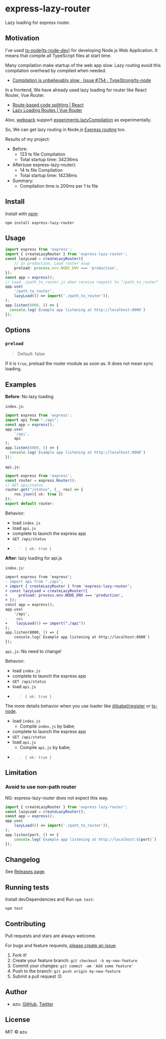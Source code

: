 # express-lazy-router

Lazy loading for express router.

## Motivation

I've used [ts-node](https://github.com/TypeStrong/ts-node)([ts-node-dev](https://github.com/wclr/ts-node-dev)) for
developing Node.js Web Application. It means that compile all TypeScript files at start time.

Many compilation make startup of the web app slow. Lazy routing avoid this compilation overhead by compiled when needed.

- [Compilation is unbelievably slow · Issue #754 · TypeStrong/ts-node](https://github.com/TypeStrong/ts-node/issues/754)

In a frontend, We have already used lazy loading for router like React Router, Vue Router.

- [Route-based code splitting | React](https://reactjs.org/docs/code-splitting.html#route-based-code-splitting)
- [Lazy Loading Routes | Vue Router](https://router.vuejs.org/guide/advanced/lazy-loading.html)

Also, [webpack](https://github.com/webpack/webpack) support [experiments.lazyCompilation](https://github.com/webpack/webpack/releases/tag/v5.17.0) as experimentally.

So, We can get lazy routing in Node.js [Express routing](https://expressjs.com/en/guide/routing.html) too.

Results of my project:

- Before:
  - 123 ts file Compilation
  - Total startup time: 34236ms
- After(use express-lazy-router):
  - 14 ts file Compilation
  - Total startup time: 14238ms
- Summary:
  - Compilation time is 200ms per 1 ts file

## Install

Install with [npm](https://www.npmjs.com/):

    npm install express-lazy-router

## Usage

```ts
import express from 'express';
import { createLazyRouter } from 'express-lazy-router';
const lazyLoad = createLazyRouter({
    // In production, Load router asap
    preload: process.env.NODE_ENV === 'production',
});
const app = express();
// Load ./path_to_router.js when receive request to "/path_to_router"
app.use(
    '/path_to_router',
    lazyLoad(() => import('./path_to_router')),
);
app.listen(8000, () => {
  console.log(`Example app listening at http://localhost:8000`)
});
```

## Options

### `preload` 

> Default: false

If it is `true`, preload the router module as soon as.
It does not mean sync loading.

## Examples

**Before**: No lazy loading

`index.js`:

```js
import express from 'express';
import api from "./api";
const app = express();
app.use(
    '/api',
    api
);
app.listen(8000, () => {
  console.log(`Example app listening at http://localhost:8000`)
});
```

`api.js`:

```js
import express from 'express';
const router = express.Router();
// GET api/status
router.get("/status", (_, res) => {
    res.json({ ok: true })
});
export default router;
```

Behavior:

- load `index.js`
- load `api.js`
- complete to launch the express app 
- `GET /api/status`
- > `{ ok: true }`

**After**: lazy loading for api.js

`index.js`:

```diff
import express from 'express';
- import api from "./api";
+ import { createLazyRouter } from 'express-lazy-router';
+ const lazyLoad = createLazyRouter({
+     preload: process.env.NODE_ENV === 'production',
+ });
const app = express();
app.use(
    '/api',
-    api
+    lazyLoad(() => import("./api"))
);
app.listen(8000, () => {
    console.log(`Example app listening at http://localhost:8000`)
});
```

`api.js`: No need to change!

Behavior:

- load `index.js`
- complete to launch the express app
- `GET /api/status`
- load `api.js`
- > `{ ok: true }`

The more details behavior when you use loader like [@babel/register](https://babeljs.io/docs/en/babel-register) or [ts-node](https://github.com/TypeStrong/ts-node).

- load `index.js`
    - Compile `index.js` by babe;
- complete to launch the express app
- `GET /api/status`
- load `api.js`
  - Compile `api.js` by babe;
- > `{ ok: true }`

## Limitation

### Avoid to use non-path router

NG: express-lazy-router does not expect this way.

```ts
import { createLazyRouter } from 'express-lazy-router';
const lazyLoad = createLazyRouter();
const app = express();
app.use(
    lazyLoad(() => import('./path_to_router')),
);
app.listen(port, () => {
    console.log(`Example app listening at http://localhost:${port}`)
});
```

## Changelog

See [Releases page](https://github.com/azu/express-lazy-router/releases).

## Running tests

Install devDependencies and Run `npm test`:

    npm test

## Contributing

Pull requests and stars are always welcome.

For bugs and feature requests, [please create an issue](https://github.com/azu/express-lazy-router/issues).

1. Fork it!
2. Create your feature branch: `git checkout -b my-new-feature`
3. Commit your changes: `git commit -am 'Add some feature'`
4. Push to the branch: `git push origin my-new-feature`
5. Submit a pull request :D

## Author

- azu: [GitHub](https://github.com/azu), [Twitter](https://twitter.com/azu_re)

## License

MIT © azu
